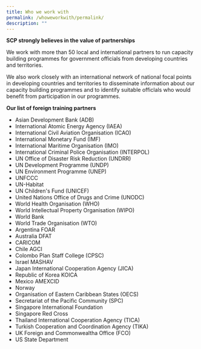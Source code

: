 ```yaml
---
title: Who we work with
permalink: /whoweworkwith/permalink/
description: ""
---
```

**SCP strongly believes in the value of partnerships**

We work with more than 50 local and international partners to run capacity building programmes for government officials from developing countries and territories. 

We also work closely with an international network of national focal points in developing countries and territories to disseminate information about our capacity building programmes and to identify suitable officlals who would benefit from participation in our programmes.  

**Our list of foreign training partners**

* Asian Development Bank (ADB)
* International Atomic Energy Agency (IAEA)
* International Civil Aviation Organisation (ICAO)
* International Monetary Fund (IMF)
* International Maritime Organisation (IMO)
* International Criminal Police Organisation (INTERPOL) 
* UN Office of Disaster Risk Reduction (UNDRR)
* UN Development Programme (UNDP)
* UN Environment Programme (UNEP)
* UNFCCC
* UN-Habitat
* UN Children's Fund (UNICEF)
* United Nations Office of Drugs and Crime (UNODC)
* World Health Organisation (WHO)
* World Intellectual Property Organisation (WIPO)
* World Bank
* World Trade Organisation (WTO)
* Argentina FOAR
* Australia DFAT
* CARICOM
* Chile AGCI
* Colombo Plan Staff College (CPSC)
* Israel MASHAV
* Japan International Cooperation Agency (JICA)
* Republic of Korea KOICA
* Mexico AMEXCID
* Norway
* Organisation of Eastern Caribbean States (OECS)
* Secretariat of the Pacific Community (SPC)
* Singapore International Foundation
* Singapore Red Cross
* Thailand International Cooperation Agency (TICA)
* Turkish Cooperation and Coordination Agency (TIKA)
* UK Foreign and Commonwealtha Office (FCO)
* US State Department